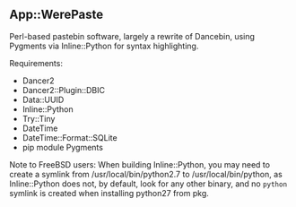 App::WerePaste
--------------

Perl-based pastebin software, largely a rewrite of Dancebin, using Pygments via Inline::Python for syntax highlighting.

Requirements:

- Dancer2
- Dancer2::Plugin::DBIC
- Data::UUID
- Inline::Python
- Try::Tiny
- DateTime
- DateTime::Format::SQLite
- pip module Pygments

Note to FreeBSD users: When building Inline::Python, you may need to create a symlink from /usr/local/bin/python2.7 to /usr/local/bin/python, as Inline::Python does not, by default, look for any other binary, and no `python` symlink is created when installing python27 from pkg.
